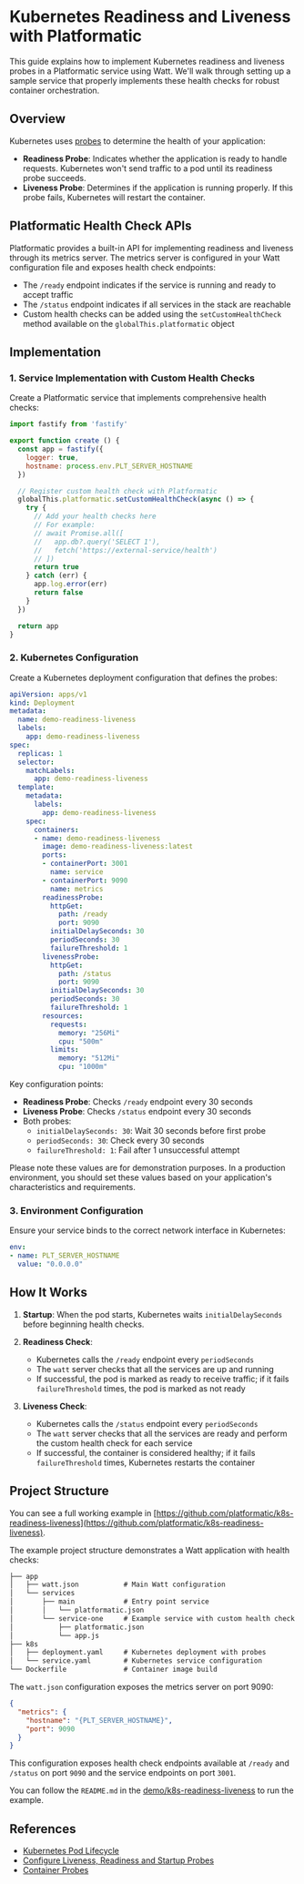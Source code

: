 # Kubernetes Readiness and Liveness with Platformatic

This guide explains how to implement Kubernetes readiness and liveness probes in a Platformatic service using Watt. We'll walk through setting up a sample service that properly implements these health checks for robust container orchestration.

## Overview

Kubernetes uses [probes](https://kubernetes.io/docs/concepts/workloads/pods/pod-lifecycle/#container-probes) to determine the health of your application:

- **Readiness Probe**: Indicates whether the application is ready to handle requests. Kubernetes won't send traffic to a pod until its readiness probe succeeds.
- **Liveness Probe**: Determines if the application is running properly. If this probe fails, Kubernetes will restart the container.

## Platformatic Health Check APIs

Platformatic provides a built-in API for implementing readiness and liveness through its metrics server. The metrics server is configured in your Watt configuration file and exposes health check endpoints:

- The `/ready` endpoint indicates if the service is running and ready to accept traffic
- The `/status` endpoint indicates if all services in the stack are reachable
- Custom health checks can be added using the `setCustomHealthCheck` method available on the `globalThis.platformatic` object

## Implementation

### 1. Service Implementation with Custom Health Checks

Create a Platformatic service that implements comprehensive health checks:

```javascript
import fastify from 'fastify'

export function create () {
  const app = fastify({ 
    logger: true, 
    hostname: process.env.PLT_SERVER_HOSTNAME 
  })

  // Register custom health check with Platformatic
  globalThis.platformatic.setCustomHealthCheck(async () => {
    try {
      // Add your health checks here
      // For example:
      // await Promise.all([
      //   app.db?.query('SELECT 1'),
      //   fetch('https://external-service/health')
      // ])
      return true
    } catch (err) {
      app.log.error(err)
      return false
    }
  })

  return app
}
```

### 2. Kubernetes Configuration

Create a Kubernetes deployment configuration that defines the probes:

```yaml
apiVersion: apps/v1
kind: Deployment
metadata:
  name: demo-readiness-liveness
  labels:
    app: demo-readiness-liveness
spec:
  replicas: 1
  selector:
    matchLabels:
      app: demo-readiness-liveness
  template:
    metadata:
      labels:
        app: demo-readiness-liveness
    spec:
      containers:
      - name: demo-readiness-liveness
        image: demo-readiness-liveness:latest
        ports:
        - containerPort: 3001
          name: service
        - containerPort: 9090
          name: metrics
        readinessProbe:
          httpGet:
            path: /ready
            port: 9090
          initialDelaySeconds: 30
          periodSeconds: 30
          failureThreshold: 1
        livenessProbe:
          httpGet:
            path: /status
            port: 9090
          initialDelaySeconds: 30
          periodSeconds: 30
          failureThreshold: 1
        resources:
          requests:
            memory: "256Mi"
            cpu: "500m"
          limits:
            memory: "512Mi"
            cpu: "1000m"
```

Key configuration points:

- **Readiness Probe**: Checks `/ready` endpoint every 30 seconds
- **Liveness Probe**: Checks `/status` endpoint every 30 seconds
- Both probes:
  - `initialDelaySeconds: 30`: Wait 30 seconds before first probe
  - `periodSeconds: 30`: Check every 30 seconds
  - `failureThreshold: 1`: Fail after 1 unsuccessful attempt

Please note these values are for demonstration purposes. In a production environment, you should set these values based on your application's characteristics and requirements.

### 3. Environment Configuration

Ensure your service binds to the correct network interface in Kubernetes:

```yaml
env:
- name: PLT_SERVER_HOSTNAME
  value: "0.0.0.0"
```

## How It Works

1. **Startup**: When the pod starts, Kubernetes waits `initialDelaySeconds` before beginning health checks.

2. **Readiness Check**:
   - Kubernetes calls the `/ready` endpoint every `periodSeconds`
   - The `watt` server checks that all the services are up and running
   - If successful, the pod is marked as ready to receive traffic; if it fails `failureThreshold` times, the pod is marked as not ready

3. **Liveness Check**:
   - Kubernetes calls the `/status` endpoint every `periodSeconds`
   - The `watt` server checks that all the services are ready and perform the custom health check for each service
   - If successful, the container is considered healthy; if it fails `failureThreshold` times, Kubernetes restarts the container

## Project Structure

You can see a full working example in [https://github.com/platformatic/k8s-readiness-liveness](https://github.com/platformatic/k8s-readiness-liveness).

The example project structure demonstrates a Watt application with health checks:

```txt
├── app
│   ├── watt.json           # Main Watt configuration
│   └── services
│       ├── main            # Entry point service
│       │   └── platformatic.json
│       └── service-one     # Example service with custom health check
│           ├── platformatic.json
│           └── app.js
├── k8s
│   ├── deployment.yaml     # Kubernetes deployment with probes
│   └── service.yaml        # Kubernetes service configuration
└── Dockerfile              # Container image build
```

The `watt.json` configuration exposes the metrics server on port 9090:

```json
{
  "metrics": {
    "hostname": "{PLT_SERVER_HOSTNAME}",
    "port": 9090
  }
}
```

This configuration exposes health check endpoints available at `/ready` and `/status` on port `9090` and the service endpoints on port `3001`.

You can follow the `README.md` in the [demo/k8s-readiness-liveness](https://github.com/platformatic/k8s-readiness-liveness/blob/main/README.md) to run the example.

## References

- [Kubernetes Pod Lifecycle](https://kubernetes.io/docs/concepts/workloads/pods/pod-lifecycle/)
- [Configure Liveness, Readiness and Startup Probes](https://kubernetes.io/docs/tasks/configure-pod-container/configure-liveness-readiness-startup-probes/)
- [Container Probes](https://kubernetes.io/docs/concepts/workloads/pods/pod-lifecycle/#container-probes)

